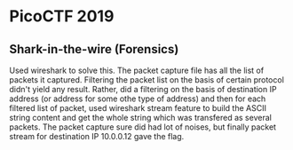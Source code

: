 # PicoCTF 2019

## Shark-in-the-wire (Forensics)

Used wireshark to solve this. The packet capture file has all the list of packets it captured. Filtering the packet list on the basis of certain protocol didn't yield any result. Rather, did a filtering on the basis of destination IP address (or address for some othe type of address) and then for each filtered list of packet, used wireshark stream feature to build the ASCII string content and get the whole string which was transfered as several packets. The packet capture sure did had lot of noises, but finally packet stream for destination IP 10.0.0.12 gave the flag. 
